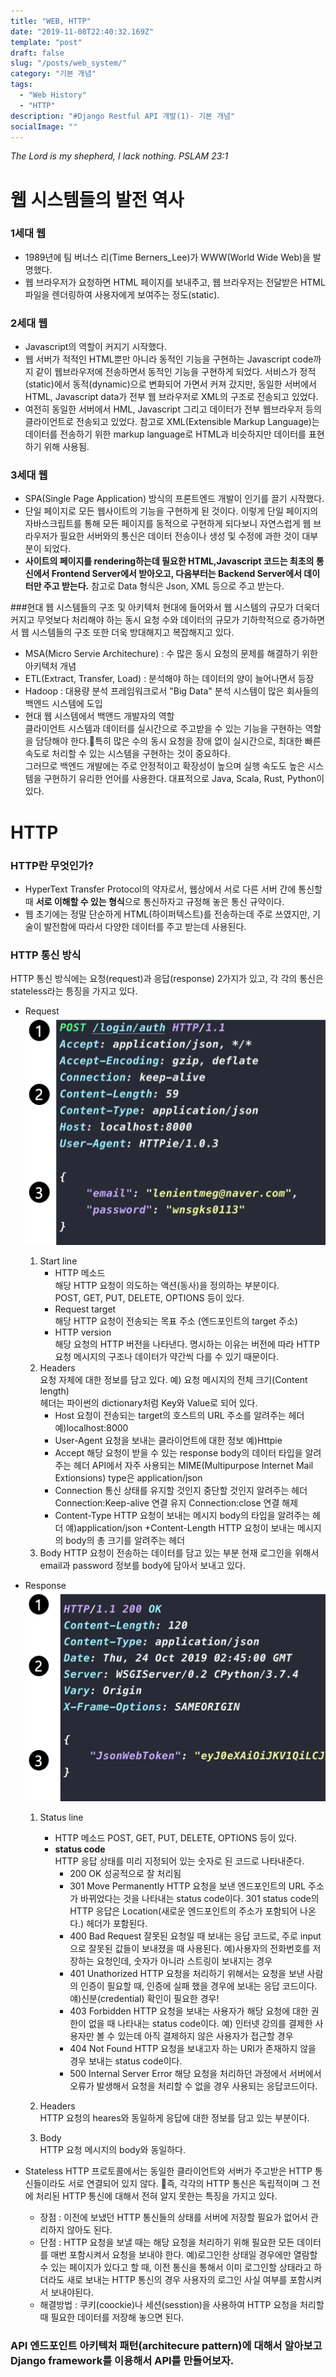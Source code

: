 ```yaml
---
title: "WEB, HTTP"
date: "2019-11-08T22:40:32.169Z"
template: "post"
draft: false
slug: "/posts/web_system/"
category: "기본 개념"
tags:
  - "Web History"
  - "HTTP"  
description: "#Django Restful API 개발(1)- 기본 개념"
socialImage: ""
---
```

*The Lord is my shepherd, I lack nothing. PSLAM 23:1*
# 웹 시스템들의 발전 역사


### 1세대 웹
+ 1989년에 팀 버너스 리(Time Berners_Lee)가 WWW(World Wide Web)을 발명했다.
+ 웹 브라우저가 요청하면 HTML 페이지를 보내주고, 웹 브라우저는 전달받은 HTML 파일을 렌더링하여 사용자에게 보여주는 정도(static).

### 2세대 웹
+ Javascript의 역할이 커지기 시작했다.
+ 웹 서버가 적적인 HTML뿐만 아니라 동적인 기능을 구현하는 Javascript code까지 같이 웹브라우저에 전송하면서 동적인 기능을 구현하게 되었다.
서비스가 정적(static)에서 동적(dynamic)으로 변화되어 가면서 커져 갔지만, 동일한 서버에서 HTML, Javascript data가 전부 웹 브라우저로 XML의 구조로 전송되고 있었다.
+ 여전히 동일한 서버에서 HML, Javascript 그리고 데이터가 전부 웹브라우저 등의 클라이언트로 전송되고 있었다. 참고로 XML(Extensible Markup Language)는 데이터를 전송하기 위한 markup language로 HTML과 비슷하지만 데이터를 표현하기 위해 사용됨.

### 3세대 웹 
+ SPA(Single Page Application) 방식의 프론트엔드 개발이 인기를 끌기 시작했다.
+ 단일 페이지로 모든 웹사이트의 기능을 구현하게 된 것이다.  이렇게 단일 페이지의 자바스크립트를 통해 모든 페이지를 동적으로 구현하게 되다보니 자연스럽게 웹 브라우저가 필요한 서버와의 통신은 데이터 전송이나 생성 및 수정에 과한 것이 대부분이 되었다.
+ **사이트의 페이지를 rendering하는데 필요한 HTML,Javascript 코드는 최초의 통신에서 Frontend Server에서 받아오고, 다음부터는 Backend Server에서 데이터만 주고 받는다.** 참고로 Data 형식은 Json, XML 등으로 주고 받는다.

###현대 웹 시스템들의 구조 및 아키텍처
현대에 들어와서 웹 시스템의 규모가 더욱더 커지고 무엇보다 처리해야 하는 동시 요청 수와 데이터의 규모가 기하학적으로 증가하면서 웹 시스템들의 구조 또한 더욱 방대해지고 복잡해지고 있다.
+ MSA(Micro Servie Architechure) : 수 많은 동시 요청의 문제를 해결하기 위한 아키텍처 개념
+ ETL(Extract, Transfer, Load) : 분석해야 하는 데이터의 양이 늘어나면서 등장
+ Hadoop : 대용량 분석 프레임워크로서 "Big Data" 분석 시스템이 많은 회사들의 백엔드 시스템에 도입
+ 현대 웹 시스템에서 백앤드 개발자의 역할  
클라이언트 시스템과 데이터를 실시간으로 주고받을 수 있는 기능을 구현하는 역할을 담당해야 한다.특히 많은 수의 동시 요청을 장애 없이 실시간으로, 최대한 빠른 속도로 처리할 수 있는 시스템을 구현하는 것이 중요하다.  
그러므로 백엔드 개발에는 주로 안정적이고 확장성이 높으며 실행 속도도 높은 시스템을 구현하기 유리한 언어를 사용한다. 대표적으로 Java, Scala, Rust, Python이 있다.


# HTTP 
### HTTP란 무엇인가?
+ HyperText Transfer Protocol의 약자로서, 웹상에서 서로 다른 서버 간에 통신할 때 **서로 이해할 수 있는 형식**으로 통신하자고 규정해 놓은 통신 규약이다.
+ 웹 초기에는 정말 단순하게 HTML(하이퍼텍스트)를 전송하는데 주로 쓰였지만, 기술이 발전함에 따라서 다양한 데이터를 주고 받는데 사용된다.


### HTTP 통신 방식
HTTP 통신 방식에는 요청(request)과 응답(response) 2가지가 있고, 각 각의 통신은 stateless라는 틍징을 가지고 있다.  
+ Request
![Nulla faucibus vestibulum eros in tempus. Vestibulum tempor imperdiet velit nec dapibus](/media/Django/request3.png)
   1. Start line
       + HTTP 메소드  
        해당 HTTP 요청이 의도하는 액션(동사)을 정의하는 부분이다.  
        POST, GET, PUT, DELETE, OPTIONS 등이 있다.
       + Request target  
       해당 HTTP 요청이 전송되는 목표 주소 (엔드포인트의 target 주소) 
       + HTTP version  
       해당 요청의 HTTP 버전을 나타낸다. 명시하는 이유는 버전에 따라 HTTP 요청 메시지의 구조나 데이터가 약간씩 다를 수 있기 때문이다.       
   2. Headers  
       요청 자체에 대한 정보를 담고 있다. 예) 요청 메시지의 전체 크기(Content length)  
       헤더는 파이썬의 dictionary처럼 Key와 Value로 되어 있다.
       + Host
       요청이 전송되는 target의 호스트의 URL 주소를 알려주는 헤더
       예)localhost:8000
       + User-Agent
       요청을 보내는 클라이언트에 대한 정보
       예)Httpie
       + Accept
       해당 요청이 받을 수 있는 response body의 데이터 타입을 알려주는 헤더
       API에서 자주 사용되는 MIME(Multipurpose Internet Mail Extionsions) type은 application/json
       + Connection
       통신 상태를 유지할 것인지 중단할 것인지 알려주는 헤더
       Connection:Keep-alive 연결 유지
       Connection:close 연결 해제
       + Content-Type
       HTTP 요청이 보내는 메시지 body의 타입을 알려주는 헤더
       얘)application/json
       +Content-Length
       HTTP 요청이 보내는 메시지의 body의 총 크기를 알려주는 헤더
   3. Body
       HTTP 요청이 전송하는 데이터를 담고 있는 부분
       현재 로그인을 위해서 email과 password 정보를 body에 담아서 보내고 있다.

+ Response
![Nulla faucibus vestibulum eros in tempus. Vestibulum tempor imperdiet velit nec dapibus](/media/Django/response3.png)
   1. Status line
       + HTTP 메소드
       POST, GET, PUT, DELETE, OPTIONS 등이 있다.
       + **status code**  
       HTTP 응답 상태를 미리 지정되어 있는 숫자로 된 코드로 나타내준다.
           + 200 OK
           성공적으로 잘 처리됨
           + 301 Move Permanently
           HTTP 요청을 보낸 엔드포인트의 URL 주소가 바뀌었다는 것을 나타내는 status code이다.
           301 status code의 HTTP 응답은 Location(새로운 엔드포인트의 주소가 포함되어 나온다.) 헤더가 포함된다.
           + 400 Bad Request
           잘못된 요청일 때 보내는 응답 코드로, 주로 input으로 잘못된 값들이 보내졌을 때 사용된다.
           예)사용자의 전화번호를 저장하는 요청인데, 숫자가 아니라 스트링이 보내지는 경우
           + 401 Unathorized
           HTTP 요청을 처리하기 위해서는 요청을 보낸 사람의 인증이 필요할 때, 인증에 실패 했을 경우에 보내는 응답 코드이다.
           얘)신분(credential) 확인이 필요한 경우!
           + 403 Forbidden
           HTTP 요청을 보내는 사용자가 해당 요청에 대한 권한이 없을 때 나타내는 status code이다.
           예) 인터넷 강의를 결제한 사용자만 볼 수 있는데 아직 결제하지 않은 사용자가 접근할 경우 
           + 404 Not Found
           HTTP 요청을 보내고자 하는 URI가 존재하지 않을 경우 보내는 status code이다.
           + 500 Internal Server Error
           해당 요청을 처리하던 과정에서 서버에서 오류가 발생해서 요청을 처리할 수 없을 경우 사용되는 응답코드이다.

   2. Headers  
     HTTP 요청의 heares와 동일하게 응답에 대한 정보를 담고 있는 부분이다.
   3. Body  
   HTTP 요청 메시지의 body와 동일하다.

+ Stateless
HTTP 프로토콜에서는 동일한 클라이언트와 서버가 주고받은 HTTP 통신들이라도 서로 연결되어 있지 않다. 즉, 각각의 HTTP 통신은 독립적이며 그 전에 처리된 HTTP 통신에 대해서 전혀 알지 못한는 특징을 가지고 있다.  
   + 장점 : 이전에 보냈던 HTTP 통신들의 상태를 서버에 저장할 필요가 없어서 관리하지 않아도 된다.
   + 단점 : HTTP 요청을 보낼 때는 해당 요청을 처리하기 위해 필요한 모든 데이터를 매번 포함시켜서 요청을 보내야 한다.
   예)로그인한 상태일 경우에만 열람할 수 있는 페이지가 있다고 할 때, 이전 통신을 통해서 이미 로그인할 상태라고 하더라도 새로 보내는 HTTP 통신의 경우 사용자의 로그인 사실 여부를 포함시켜서 보내야된다.  
   + 해결방법 : 쿠키(coockie)나 세션(sesstion)을 사용하여 HTTP 요청을 처리할 때 필요한 데이터를 저장해 놓으면 된다.


### API 엔드포인트 아키텍처 패턴(architecure pattern)에 대해서 알아보고 Django framework를 이용해서 API를 만들어보자.